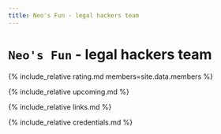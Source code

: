 ```yaml
---
title: Neo's Fun - legal hackers team
---
```


# `Neo's Fun` - legal hackers team

{% include_relative rating.md members=site.data.members %}

{% include_relative upcoming.md %}

{% include_relative links.md %}

{% include_relative credentials.md %}

